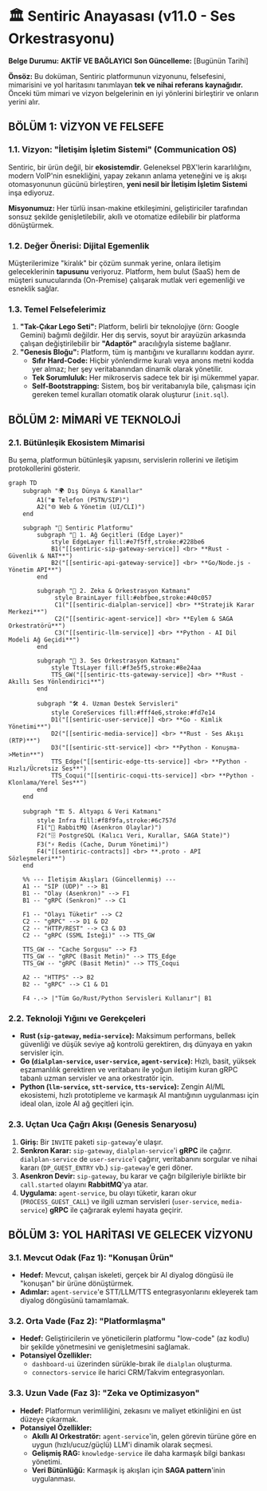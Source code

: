 # 🏛️ Sentiric Anayasası (v11.0 - Ses Orkestrasyonu)

**Belge Durumu:** **AKTİF VE BAĞLAYICI**
**Son Güncelleme:** [Bugünün Tarihi]

**Önsöz:** Bu doküman, Sentiric platformunun vizyonunu, felsefesini, mimarisini ve yol haritasını tanımlayan **tek ve nihai referans kaynağıdır.** Önceki tüm mimari ve vizyon belgelerinin en iyi yönlerini birleştirir ve onların yerini alır.

## **BÖLÜM 1: VİZYON VE FELSEFE**

### **1.1. Vizyon: "İletişim İşletim Sistemi" (Communication OS)**

Sentiric, bir ürün değil, bir **ekosistemdir**. Geleneksel PBX'lerin kararlılığını, modern VoIP'nin esnekliğini, yapay zekanın anlama yeteneğini ve iş akışı otomasyonunun gücünü birleştiren, **yeni nesil bir İletişim İşletim Sistemi** inşa ediyoruz.

**Misyonumuz:** Her türlü insan-makine etkileşimini, geliştiriciler tarafından sonsuz şekilde genişletilebilir, akıllı ve otomatize edilebilir bir platforma dönüştürmek.

### **1.2. Değer Önerisi: Dijital Egemenlik**

Müşterilerimize "kiralık" bir çözüm sunmak yerine, onlara iletişim geleceklerinin **tapusunu** veriyoruz. Platform, hem bulut (SaaS) hem de müşteri sunucularında (On-Premise) çalışarak mutlak veri egemenliği ve esneklik sağlar.

### **1.3. Temel Felsefelerimiz**

1.  **"Tak-Çıkar Lego Seti":** Platform, belirli bir teknolojiye (örn: Google Gemini) bağımlı değildir. Her dış servis, soyut bir arayüzün arkasında çalışan değiştirilebilir bir **"Adaptör"** aracılığıyla sisteme bağlanır.
2.  **"Genesis Bloğu":** Platform, tüm iş mantığını ve kurallarını koddan ayırır.
    *   **Sıfır Hard-Code:** Hiçbir yönlendirme kuralı veya anons metni kodda yer almaz; her şey veritabanından dinamik olarak yönetilir.
    *   **Tek Sorumluluk:** Her mikroservis sadece tek bir işi mükemmel yapar.
    *   **Self-Bootstrapping:** Sistem, boş bir veritabanıyla bile, çalışması için gereken temel kuralları otomatik olarak oluşturur (`init.sql`).

## **BÖLÜM 2: MİMARİ VE TEKNOLOJİ**

### **2.1. Bütünleşik Ekosistem Mimarisi**

Bu şema, platformun bütünleşik yapısını, servislerin rollerini ve iletişim protokollerini gösterir.

```mermaid
graph TD
    subgraph "🌍 Dış Dünya & Kanallar"
        A1("☎️ Telefon (PSTN/SIP)")
        A2("🌐 Web & Yönetim (UI/CLI)")
    end

    subgraph "🚀 Sentiric Platformu"
        subgraph "🔌 1. Ağ Geçitleri (Edge Layer)"
            style EdgeLayer fill:#e7f5ff,stroke:#228be6
            B1("[[sentiric-sip-gateway-service]] <br> **Rust - Güvenlik & NAT**")
            B2("[[sentiric-api-gateway-service]] <br> **Go/Node.js - Yönetim API**")
        end

        subgraph "🧠 2. Zeka & Orkestrasyon Katmanı"
             style BrainLayer fill:#ebfbee,stroke:#40c057
             C1("[[sentiric-dialplan-service]] <br> **Stratejik Karar Merkezi**")
             C2("[[sentiric-agent-service]] <br> **Eylem & SAGA Orkestratörü**")
             C3("[[sentiric-llm-service]] <br> **Python - AI Dil Modeli Ağ Geçidi**")
        end
        
        subgraph "🎤 3. Ses Orkestrasyon Katmanı"
            style TtsLayer fill:#f3e5f5,stroke:#8e24aa
            TTS_GW("[[sentiric-tts-gateway-service]] <br> **Rust - Akıllı Ses Yönlendirici**")
        end

        subgraph "🛠️ 4. Uzman Destek Servisleri"
            style CoreServices fill:#fff4e6,stroke:#fd7e14
            D1("[[sentiric-user-service]] <br> **Go - Kimlik Yönetimi**")
            D2("[[sentiric-media-service]] <br> **Rust - Ses Akışı (RTP)**")
            D3("[[sentiric-stt-service]] <br> **Python - Konuşma->Metin**")
            TTS_Edge("[[sentiric-edge-tts-service]] <br> **Python - Hızlı/Ücretsiz Ses**")
            TTS_Coqui("[[sentiric-coqui-tts-service]] <br> **Python - Klonlama/Yerel Ses**")
        end
    end

    subgraph "🏗️ 5. Altyapı & Veri Katmanı"
        style Infra fill:#f8f9fa,stroke:#6c757d
        F1("🐇 RabbitMQ (Asenkron Olaylar)")
        F2("🗄️ PostgreSQL (Kalıcı Veri, Kurallar, SAGA State)")
        F3("⚡ Redis (Cache, Durum Yönetimi)")
        F4("[[sentiric-contracts]] <br> **.proto - API Sözleşmeleri**")
    end

    %% --- İletişim Akışları (Güncellenmiş) ---
    A1 -- "SIP (UDP)" --> B1
    B1 -- "Olay (Asenkron)" --> F1
    B1 -- "gRPC (Senkron)" --> C1
    
    F1 -- "Olayı Tüketir" --> C2
    C2 -- "gRPC" --> D1 & D2
    C2 -- "HTTP/REST" --> C3 & D3
    C2 -- "gRPC (SSML İsteği)" --> TTS_GW
    
    TTS_GW -- "Cache Sorgusu" --> F3
    TTS_GW -- "gRPC (Basit Metin)" --> TTS_Edge
    TTS_GW -- "gRPC (Basit Metin)" --> TTS_Coqui
    
    A2 -- "HTTPS" --> B2
    B2 -- "gRPC" --> C1 & D1
    
    F4 -.-> |"Tüm Go/Rust/Python Servisleri Kullanır"| B1
```

### **2.2. Teknoloji Yığını ve Gerekçeleri**

*   **Rust (`sip-gateway`, `media-service`):** Maksimum performans, bellek güvenliği ve düşük seviye ağ kontrolü gerektiren, dış dünyaya en yakın servisler için.
*   **Go (`dialplan-service`, `user-service`, `agent-service`):** Hızlı, basit, yüksek eşzamanlılık gerektiren ve veritabanı ile yoğun iletişim kuran gRPC tabanlı uzman servisler ve ana orkestratör için.
*   **Python (`llm-service`, `stt-service`, `tts-service`):** Zengin AI/ML ekosistemi, hızlı prototipleme ve karmaşık AI mantığının uygulanması için ideal olan, izole AI ağ geçitleri için.


### **2.3. Uçtan Uca Çağrı Akışı (Genesis Senaryosu)**

1.  **Giriş:** Bir `INVITE` paketi `sip-gateway`'e ulaşır.
2.  **Senkron Karar:** `sip-gateway`, `dialplan-service`'i **gRPC** ile çağırır. `dialplan-service` de `user-service`'i çağırır, veritabanını sorgular ve nihai kararı (`DP_GUEST_ENTRY` vb.) `sip-gateway`'e geri döner.
3.  **Asenkron Devir:** `sip-gateway`, bu karar ve çağrı bilgileriyle birlikte bir `call.started` olayını **RabbitMQ**'ya atar.
4.  **Uygulama:** `agent-service`, bu olayı tüketir, kararı okur (`PROCESS_GUEST_CALL`) ve ilgili uzman servisleri (`user-service`, `media-service`) **gRPC** ile çağırarak eylemi hayata geçirir.

## **BÖLÜM 3: YOL HARİTASI VE GELECEK VİZYONU**

### **3.1. Mevcut Odak (Faz 1): "Konuşan Ürün"**

*   **Hedef:** Mevcut, çalışan iskeleti, gerçek bir AI diyalog döngüsü ile "konuşan" bir ürüne dönüştürmek.
*   **Adımlar:** `agent-service`'e STT/LLM/TTS entegrasyonlarını ekleyerek tam diyalog döngüsünü tamamlamak.

### **3.2. Orta Vade (Faz 2): "Platformlaşma"**

*   **Hedef:** Geliştiricilerin ve yöneticilerin platformu "low-code" (az kodlu) bir şekilde yönetmesini ve genişletmesini sağlamak.
*   **Potansiyel Özellikler:**
    *   `dashboard-ui` üzerinden sürükle-bırak ile `dialplan` oluşturma.
    *   `connectors-service` ile harici CRM/Takvim entegrasyonları.

### **3.3. Uzun Vade (Faz 3): "Zeka ve Optimizasyon"**

*   **Hedef:** Platformun verimliliğini, zekasını ve maliyet etkinliğini en üst düzeye çıkarmak.
*   **Potansiyel Özellikler:**
    *   **Akıllı AI Orkestratör:** `agent-service`'in, gelen görevin türüne göre en uygun (hızlı/ucuz/güçlü) LLM'i dinamik olarak seçmesi.
    *   **Gelişmiş RAG:** `knowledge-service` ile daha karmaşık bilgi bankası yönetimi.
    *   **Veri Bütünlüğü:** Karmaşık iş akışları için **SAGA pattern**'inin uygulanması.